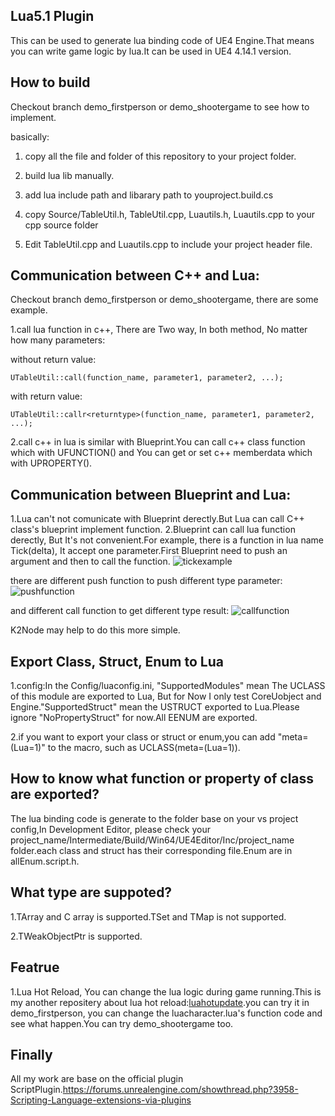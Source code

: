 
## Lua5.1 Plugin
This can be used to generate lua binding code of UE4 Engine.That means you can write game logic by lua.It can be used in UE4 4.14.1 version.
## How to build
Checkout branch demo_firstperson or demo_shootergame to see how to implement.

basically:
1. copy all the file and folder of this repository to your project folder.

2. build lua lib manually.

3. add lua include path and libarary path to youproject.build.cs

4. copy Source/TableUtil.h, TableUtil.cpp, Luautils.h, Luautils.cpp to your cpp source folder

5. Edit TableUtil.cpp and Luautils.cpp to include your project header file.


## Communication between C++ and Lua:  
Checkout branch demo_firstperson or demo_shootergame, there are some example.

1.call lua function in c++, There are Two way, In both method, No matter how many parameters:

  without return value:

  ```
  UTableUtil::call(function_name, parameter1, parameter2, ...);
  ```

  with return value:

  ```
  UTableUtil::callr<returntype>(function_name, parameter1, parameter2, ...);
```

2.call c++ in lua is similar with Blueprint.You can call c++ class function which with UFUNCTION() and You can get or set c++ memberdata which with UPROPERTY().

## Communication between Blueprint and Lua:
1.Lua can't not comunicate with Blueprint derectly.But Lua can call C++ class's blueprint implement function.
2.Blueprint can call lua function derectly, But It's not convenient.For example, there is a function in lua name Tick(delta), It accept one parameter.First Blueprint need to push an argument and then to call the function.
![tickexample](https://github.com/asqbtcupid/asqbtcupid.github.com/blob/master/_image/TickExamplebp.gif?raw=true)

there are different push function to push different type parameter:
![pushfunction](https://github.com/asqbtcupid/asqbtcupid.github.com/blob/master/_image/pushmethodbp.png?raw=true)

 and different call function to get different type result:
![callfunction](https://github.com/asqbtcupid/asqbtcupid.github.com/blob/master/_image/callmethodbp.png?raw=true)

K2Node may help to do this more simple.

## Export Class, Struct, Enum to Lua

1.config:In the Config/luaconfig.ini, "SupportedModules" mean The UCLASS of this module are exported to Lua, But for Now I only test CoreUobject and Engine."SupportedStruct" mean the USTRUCT exported to Lua.Please ignore "NoPropertyStruct" for now.All EENUM are exported.

2.if you want to export your class or struct or enum,you can add "meta=(Lua=1)" to the macro, such as UCLASS(meta=(Lua=1)).
## How to know what function or property of class are exported?
The lua binding code is generate to the folder base on your vs project config,In Development Editor,
please check your project_name/Intermediate/Build/Win64/UE4Editor/Inc/project_name folder.each class and struct has their corresponding file.Enum are in allEnum.script.h.

## What type are suppoted?

1.TArray and C array is supported.TSet and TMap is not supported.

2.TWeakObjectPtr is supported.

## Featrue

1.Lua Hot Reload, You can change the lua logic during game running.This is my another repositery about lua hot reload:[luahotupdate](https://github.com/asqbtcupid/lua_hotupdate).you can try it in demo_firstperson, you can change the luacharacter.lua's function code and see what happen.You can try demo_shootergame too.
## Finally
All my work are base on the official plugin ScriptPlugin.https://forums.unrealengine.com/showthread.php?3958-Scripting-Language-extensions-via-plugins
